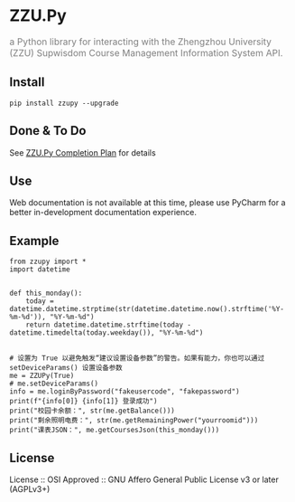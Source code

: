 # ZZU.Py
<font color=gray size=3>a Python library for interacting with the Zhengzhou University (ZZU) Supwisdom Course Management Information System API.</font>

## Install

```shell
pip install zzupy --upgrade
```

## Done & To Do
See [ZZU.Py Completion Plan](https://github.com/users/Illustar0/projects/1) for details

## Use

Web documentation is not available at this time, please use PyCharm for a better in-development documentation experience.

## Example

```Py
from zzupy import *
import datetime


def this_monday():
    today = datetime.datetime.strptime(str(datetime.datetime.now().strftime('%Y-%m-%d')), "%Y-%m-%d")
    return datetime.datetime.strftime(today - datetime.timedelta(today.weekday()), "%Y-%m-%d")


# 设置为 True 以避免触发“建议设置设备参数”的警告。如果有能力，你也可以通过 setDeviceParams() 设置设备参数
me = ZZUPy(True)
# me.setDeviceParams()
info = me.loginByPassword("fakeusercode", "fakepassword")
print(f"{info[0]} {info[1]} 登录成功")
print("校园卡余额：", str(me.getBalance()))
print("剩余照明电费：", str(me.getRemainingPower("yourroomid")))
print("课表JSON：", me.getCoursesJson(this_monday()))
```

## License

License :: OSI Approved :: GNU Affero General Public License v3 or later (AGPLv3+)